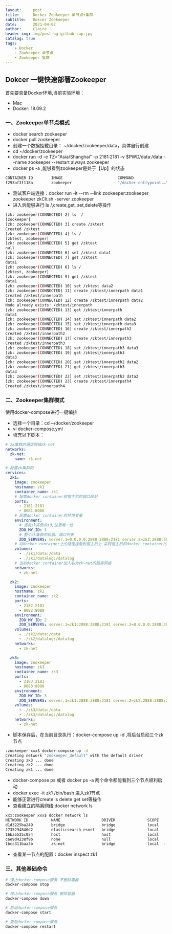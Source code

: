 ```yaml
---
layout:     post
title:      Docker Zookeeper 单节点+集群
subtitle:   Dokcer Zookeeper 
date:       2021-04-02
author:     Claire
header-img: img/post-bg-github-cup.jpg
catalog: true
tags:
    - Docker
    - Zookeeper 单节点
    - Zookeeper 集群
---
```


## Dokcer 一键快速部署Zookeeper

首先要具备Docker环境,当前实验环境：

- Mac
- Docker: 18.09.2

### 一、Zookeeper单节点模式

- docker search zookeeper
- docker pull zookeeper
- 创建一个数据挂载目录： ~/docker/zookeeper/data，具体自行创建
- cd  ~/docker/zookeeper
- docker run -d -e TZ="Asia/Shanghai" -p 2181:2181 -v $PWD/data:/data --name zookeeper --restart always zookeeper
- docker ps -a ,能够看到zookeeper是处于【Up】的状态

```bash
CONTAINER ID        IMAGE                        COMMAND                  CREATED             STATUS                       PORTS                                                  NAMES
f293af3f118a        zookeeper                    "/docker-entrypoint.…"   3 hours ago         Up 2 hours                   2888/tcp, 3888/tcp, 0.0.0.0:2181->2181/tcp, 8080/tcp   zookeeper
```

- 测试客户端连接：docker run -it --rm --link zookeeper:zookeeper zookeeper zkCli.sh -server zookeeper
- 进入后能够进行:ls /,create,get, set,delete等操作

```bash
[zk: zookeeper(CONNECTED) 2] ls  /
[zookeeper]
[zk: zookeeper(CONNECTED) 3] create /zktest
Created /zktest
[zk: zookeeper(CONNECTED) 4] ls /
[zktest, zookeeper]
[zk: zookeeper(CONNECTED) 5] get /zktest
null
[zk: zookeeper(CONNECTED) 6] set /zktest data1
[zk: zookeeper(CONNECTED) 7] get /zktest
data1
[zk: zookeeper(CONNECTED) 8] ls /
[zktest, zookeeper]
[zk: zookeeper(CONNECTED) 9] get /zktest
data1
[zk: zookeeper(CONNECTED) 10] set /zktest data2
[zk: zookeeper(CONNECTED) 11] create /zktest/innerpath data1
Created /zktest/innerpath
[zk: zookeeper(CONNECTED) 12] create /zktest/innerpath data2
Node already exists: /zktest/innerpath
[zk: zookeeper(CONNECTED) 13] get /zktest/innerpath 
data1
[zk: zookeeper(CONNECTED) 14] set /zktest/innerpath data2
[zk: zookeeper(CONNECTED) 15] set /zktest/innerpath data3
[zk: zookeeper(CONNECTED) 16] create /zktest/innerpath2
Created /zktest/innerpath2
[zk: zookeeper(CONNECTED) 17] create /zktest/innerpath3
Created /zktest/innerpath3
[zk: zookeeper(CONNECTED) 18] set /zktest/innerpath3 data3
[zk: zookeeper(CONNECTED) 19] get /zktest/innerpath3
data3
[zk: zookeeper(CONNECTED) 20] set /zktest/innerpath2 data2
[zk: zookeeper(CONNECTED) 21] get /zktest/innerpath3
data3
[zk: zookeeper(CONNECTED) 22] set /zktest/innerpath2 data2
[zk: zookeeper(CONNECTED) 23] create /zktest/innerpath4
Created /zktest/innerpath4
```

### 二、Zookeeper集群模式

使用docker-compose进行一键编排

- 选择一个目录：cd  ~/docker/zookeeper
- vi docker-compose.yml
- 填充以下脚本：

```yml
# zk集群的通信网络zk-net
networks:
  zk-net:
    name: zk-net

# 配置zk集群的
services:
  zk1:
    image: zookeeper
    hostname: zk1
    container_name: zk1
    # 配置docker container和宿主机的端口映射
    ports:
      - 2181:2181
      - 8081:8080
    # 配置docker container的环境变量
    environment:
      # 当前zk实例的id,注意唯一性
      ZOO_MY_ID: 1
      # 整个zk集群的机器、端口列表
      ZOO_SERVERS: server.1=0.0.0.0:2888:3888;2181 server.2=zk2:2888:3888;2181 server.3=zk3:2888:3888;2181
    # 将docker container上的路径挂载到宿主机上 实现宿主机和docker container的数据共享
    volumes:
      - ./zk1/data:/data
      - ./zk1/datalog:/datalog
    # 当前docker container加入名为zk-net的隔离网络
    networks:
      - zk-net

  zk2:
    image: zookeeper
    hostname: zk2
    container_name: zk2
    ports:
      - 2182:2181
      - 8082:8080
    environment:
      ZOO_MY_ID: 2
      ZOO_SERVERS: server.1=zk1:2888:3888;2181 server.2=0.0.0.0:2888:3888;2181 server.3=zk3:2888:3888;2181
    volumes:
      - ./zk2/data:/data
      - ./zk2/datalog:/datalog
    networks:
      - zk-net

  zk3:
    image: zookeeper
    hostname: zk3
    container_name: zk3
    ports:
      - 2183:2181
      - 8083:8080
    environment:
      ZOO_MY_ID: 3
      ZOO_SERVERS: server.1=zk1:2888:3888;2181 server.2=zk2:2888:3888;2181 server.3=0.0.0.0:2888:3888;2181
    volumes:
      - ./zk3/data:/data
      - ./zk3/datalog:/datalog
    networks:
      - zk-net

```

- 脚本保存后，在当前目录执行：docker-compose up -d ,将后台启动三个zk节点

```bash
:zookeeper xxx$ docker-compose up -d
Creating network "zookeeper_default" with the default driver
Creating zk3 ... done
Creating zk2 ... done
Creating zk1 ... done
```

- docker-compose ps 或者 docker ps -a 两个命令都能看到三个节点顺利启动
- docker exec -it zk1 /bin/bash 进入zk1节点
- 能够正常进行create ls delete get set等操作
- 查看建立的隔离网络:docker network ls

```bash
xxx:zookeeper xxx$ docker network ls
NETWORK ID          NAME                  DRIVER              SCOPE
d1d3225ba249        bridge                bridge              local
2735294840d2        elasticsearch_esnet   bridge              local
16ba5525c054        host                  host                local
c6e9d4238f9b        none                  null                local
1bcc311baa3b        zk-net                bridge              local  -----> Here
```

- 查看某一节点的配置：docker inspect zk1


### 三、其他基础命令

```bash
# 停止docker-compose服务 不删除容器
docker-compose stop

# 停止docker-compose服务 删除容器
docker-compose down

# 启动docker-compose服务
docker-compose start 

# 重启docker-compose服务
docker-compose restart
```